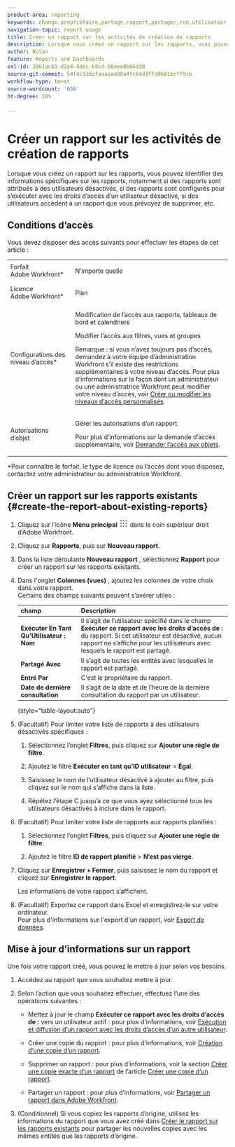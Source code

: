 ```yaml
---
product-area: reporting
keywords: change,propriétaire,partagé,rapport,partager,run,utilisateur,accès,droits,entrée,dernier,affichage,date,création de rapports,activités
navigation-topic: report-usage
title: Créer un rapport sur les activités de création de rapports
description: Lorsque vous créez un rapport sur les rapports, vous pouvez identifier des informations spécifiques sur les rapports, notamment si des rapports sont attribués à des utilisateurs désactivés, si des rapports sont configurés pour s’exécuter avec les droits d’accès d’un utilisateur désactivé, si des utilisateurs accèdent à un rapport que vous prévoyez de supprimer, etc.
author: Nolan
feature: Reports and Dashboards
exl-id: 3861ac81-d2e4-4dec-b9cd-96eee0b66a38
source-git-commit: 54f4c136cfaaaaaa90a4fc64d3ffd06816cff9cb
workflow-type: tm+mt
source-wordcount: '656'
ht-degree: 18%

---
```


# Créer un rapport sur les activités de création de rapports

Lorsque vous créez un rapport sur les rapports, vous pouvez identifier des informations spécifiques sur les rapports, notamment si des rapports sont attribués à des utilisateurs désactivés, si des rapports sont configurés pour s’exécuter avec les droits d’accès d’un utilisateur désactivé, si des utilisateurs accèdent à un rapport que vous prévoyez de supprimer, etc.

## Conditions d’accès

Vous devez disposer des accès suivants pour effectuer les étapes de cet article :

<table style="table-layout:auto"> 
 <col> 
 <col> 
 <tbody> 
  <tr> 
   <td role="rowheader">Forfait Adobe Workfront*</td> 
   <td> <p>N’importe quelle</p> </td> 
  </tr> 
  <tr> 
   <td role="rowheader">Licence Adobe Workfront*</td> 
   <td> <p>Plan </p> </td> 
  </tr> 
  <tr> 
   <td role="rowheader">Configurations des niveau d’accès*</td> 
   <td> <p>Modification de l’accès aux rapports, tableaux de bord et calendriers</p> <p>Modifier l’accès aux filtres, vues et groupes</p> <p>Remarque : si vous n’avez toujours pas d’accès, demandez à votre équipe d’administration Workfront s’il existe des restrictions supplémentaires à votre niveau d’accès. Pour plus d’informations sur la façon dont un administrateur ou une administratrice Workfront peut modifier votre niveau d’accès, voir <a href="../../../administration-and-setup/add-users/configure-and-grant-access/create-modify-access-levels.md" class="MCXref xref">Créer ou modifier les niveaux d’accès personnalisés</a>.</p> </td> 
  </tr> 
  <tr> 
   <td role="rowheader">Autorisations d’objet</td> 
   <td> <p>Gérer les autorisations d’un rapport</p> <p>Pour plus d’informations sur la demande d’accès supplémentaire, voir <a href="../../../workfront-basics/grant-and-request-access-to-objects/request-access.md" class="MCXref xref">Demander l’accès aux objets</a>.</p> </td> 
  </tr> 
 </tbody> 
</table>

&#42;Pour connaître le forfait, le type de licence ou l’accès dont vous disposez, contactez votre administrateur ou administratrice Workfront.

## Créer un rapport sur les rapports existants {#create-the-report-about-existing-reports}

1. Cliquez sur l’icône **Menu principal** ![](assets/main-menu-icon.png) dans le coin supérieur droit d’Adobe Workfront.
1. Cliquez sur **Rapports**, puis sur **Nouveau rapport**.
1. Dans la liste déroulante **Nouveau rapport** , sélectionnez **Rapport** pour créer un rapport sur les rapports existants.

1. Dans l&#39;onglet **Colonnes (vues)** , ajoutez les colonnes de votre choix dans votre rapport.\
   Certains des champs suivants peuvent s’avérer utiles :

   | champ | Description |
   |---|---|
   | **Exécuter En Tant Qu’Utilisateur : Nom** | Il s’agit de l’utilisateur spécifié dans le champ **Exécuter ce rapport avec les droits d’accès de :** du rapport. Si cet utilisateur est désactivé, aucun rapport ne s’affiche pour les utilisateurs avec lesquels le rapport est partagé. |
   | **Partagé Avec** | Il s’agit de toutes les entités avec lesquelles le rapport est partagé. |
   | **Entré Par** | C&#39;est le propriétaire du rapport. |
   | **Date de dernière consultation** | Il s’agit de la date et de l’heure de la dernière consultation du rapport par un utilisateur. |

   {style="table-layout:auto"}

1. (Facultatif) Pour limiter votre liste de rapports à des utilisateurs désactivés spécifiques :

   1. Sélectionnez l’onglet **Filtres**, puis cliquez sur **Ajouter une règle de filtre**.

   1. Ajoutez le filtre **Exécuter en tant qu’ID utilisateur** > **Égal**.

   1. Saisissez le nom de l’utilisateur désactivé à ajouter au filtre, puis cliquez sur le nom qui s’affiche dans la liste.
   1. Répétez l’étape C jusqu’à ce que vous ayez sélectionné tous les utilisateurs désactivés à inclure dans le rapport.

1. (Facultatif) Pour limiter votre liste de rapports aux rapports planifiés :

   1. Sélectionnez l’onglet **Filtres**, puis cliquez sur **Ajouter une règle de filtre**.

   1. Ajoutez le filtre **ID de rapport planifié** > **N’est pas vierge**.

1. Cliquez sur **Enregistrer + Fermer**, puis saisissez le nom du rapport et cliquez sur **Enregistrer le rapport**.

   Les informations de votre rapport s’affichent.

1. (Facultatif) Exportez ce rapport dans Excel et enregistrez-le sur votre ordinateur.\
   Pour plus d&#39;informations sur l&#39;export d&#39;un rapport, voir [Export de données](../../../reports-and-dashboards/reports/creating-and-managing-reports/export-data.md).

## Mise à jour d’informations sur un rapport

Une fois votre rapport créé, vous pouvez le mettre à jour selon vos besoins.

1. Accédez au rapport que vous souhaitez mettre à jour.
1. Selon l’action que vous souhaitez effectuer, effectuez l’une des opérations suivantes :

   * Mettez à jour le champ **Exécuter ce rapport avec les droits d’accès de :** vers un utilisateur actif : pour plus d’informations, voir [Exécution et diffusion d’un rapport avec les droits d’accès d’un autre utilisateur](../../../reports-and-dashboards/reports/creating-and-managing-reports/run-deliver-report-access-rights-another-user.md).

   * Créer une copie du rapport : pour plus d’informations, voir [Création d’une copie d’un rapport](../../../reports-and-dashboards/reports/creating-and-managing-reports/create-copy-report.md).
   * Supprimer un rapport : pour plus d’informations, voir la section [Créer une copie exacte d’un rapport](../../../reports-and-dashboards/reports/creating-and-managing-reports/create-copy-report.md#update2) de l’article [Créer une copie d’un rapport](../../../reports-and-dashboards/reports/creating-and-managing-reports/create-copy-report.md).

   * Partager un rapport : pour plus d’informations, voir [Partager un rapport dans Adobe Workfront](../../../reports-and-dashboards/reports/creating-and-managing-reports/share-report.md).

1. (Conditionnel) Si vous copiez les rapports d’origine, utilisez les informations du rapport que vous avez créé dans [Créer le rapport sur les rapports existants](#create-the-report-about-existing-reports) pour partager les nouvelles copies avec les mêmes entités que les rapports d’origine.

